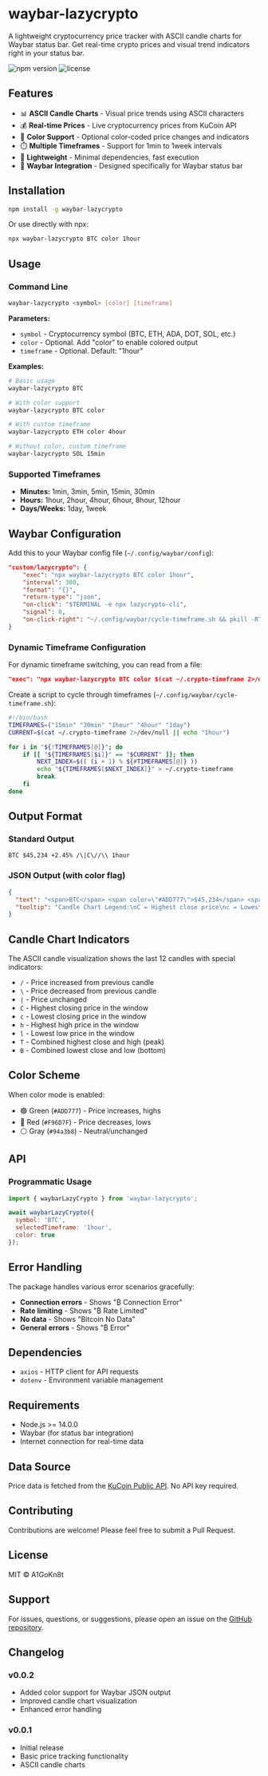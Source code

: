 # waybar-lazycrypto

A lightweight cryptocurrency price tracker with ASCII candle charts for Waybar status bar. Get real-time crypto prices and visual trend indicators right in your status bar.

![npm version](https://img.shields.io/npm/v/waybar-lazycrypto)
![license](https://img.shields.io/npm/l/waybar-lazycrypto)

## Features

- 📊 **ASCII Candle Charts** - Visual price trends using ASCII characters
- 💰 **Real-time Prices** - Live cryptocurrency prices from KuCoin API
- 🎨 **Color Support** - Optional color-coded price changes and indicators
- ⏱️ **Multiple Timeframes** - Support for 1min to 1week intervals
- 🚀 **Lightweight** - Minimal dependencies, fast execution
- 🔧 **Waybar Integration** - Designed specifically for Waybar status bar

## Installation

```bash
npm install -g waybar-lazycrypto
```

Or use directly with npx:

```bash
npx waybar-lazycrypto BTC color 1hour
```

## Usage

### Command Line

```bash
waybar-lazycrypto <symbol> [color] [timeframe]
```

**Parameters:**
- `symbol` - Cryptocurrency symbol (BTC, ETH, ADA, DOT, SOL, etc.)
- `color` - Optional. Add "color" to enable colored output
- `timeframe` - Optional. Default: "1hour"

**Examples:**

```bash
# Basic usage
waybar-lazycrypto BTC

# With color support
waybar-lazycrypto BTC color

# With custom timeframe
waybar-lazycrypto ETH color 4hour

# Without color, custom timeframe
waybar-lazycrypto SOL 15min
```

### Supported Timeframes

- **Minutes:** 1min, 3min, 5min, 15min, 30min
- **Hours:** 1hour, 2hour, 4hour, 6hour, 8hour, 12hour
- **Days/Weeks:** 1day, 1week

## Waybar Configuration

Add this to your Waybar config file (`~/.config/waybar/config`):

```json
"custom/lazycrypto": {
    "exec": "npx waybar-lazycrypto BTC color 1hour",
    "interval": 300,
    "format": "{}",
    "return-type": "json",
    "on-click": "$TERMINAL -e npx lazycrypto-cli",
    "signal": 8,
    "on-click-right": "~/.config/waybar/cycle-timeframe.sh && pkill -RTMIN+8 waybar"
}
```

### Dynamic Timeframe Configuration

For dynamic timeframe switching, you can read from a file:

```json
"exec": "npx waybar-lazycrypto BTC color $(cat ~/.crypto-timeframe 2>/dev/null || echo '1hour')"
```

Create a script to cycle through timeframes (`~/.config/waybar/cycle-timeframe.sh`):

```bash
#!/bin/bash
TIMEFRAMES=("15min" "30min" "1hour" "4hour" "1day")
CURRENT=$(cat ~/.crypto-timeframe 2>/dev/null || echo "1hour")

for i in "${!TIMEFRAMES[@]}"; do
    if [[ "${TIMEFRAMES[$i]}" == "$CURRENT" ]]; then
        NEXT_INDEX=$(( (i + 1) % ${#TIMEFRAMES[@]} ))
        echo "${TIMEFRAMES[$NEXT_INDEX]}" > ~/.crypto-timeframe
        break
    fi
done
```

## Output Format

### Standard Output
```
BTC $45,234 +2.45% /\|C\//\\ 1hour
```

### JSON Output (with color flag)
```json
{
  "text": "<span>BTC</span> <span color=\"#ADD777\">$45,234</span> <span color=\"#ADD777\">+2.45%</span> /\\|C\\//\\\\ 1hour",
  "tooltip": "Candle Chart Legend:\nC = Highest close price\nc = Lowest close price\nh = Highest high price\nl = Lowest low price\nT = Highest close and high\nB = Lowest close and low"
}
```

## Candle Chart Indicators

The ASCII candle visualization shows the last 12 candles with special indicators:

- `/` - Price increased from previous candle
- `\` - Price decreased from previous candle
- `|` - Price unchanged
- `C` - Highest closing price in the window
- `c` - Lowest closing price in the window
- `h` - Highest high price in the window
- `l` - Lowest low price in the window
- `T` - Combined highest close and high (peak)
- `B` - Combined lowest close and low (bottom)

## Color Scheme

When color mode is enabled:
- 🟢 Green (`#ADD777`) - Price increases, highs
- 🔴 Red (`#F96D7F`) - Price decreases, lows
- ⚪ Gray (`#94a3b8`) - Neutral/unchanged

## API

### Programmatic Usage

```javascript
import { waybarLazyCrypto } from 'waybar-lazycrypto';

await waybarLazyCrypto({
  symbol: 'BTC',
  selectedTimeframe: '1hour',
  color: true
});
```

## Error Handling

The package handles various error scenarios gracefully:
- **Connection errors** - Shows "₿ Connection Error"
- **Rate limiting** - Shows "₿ Rate Limited"
- **No data** - Shows "Bitcoin No Data"
- **General errors** - Shows "₿ Error"

## Dependencies

- `axios` - HTTP client for API requests
- `dotenv` - Environment variable management

## Requirements

- Node.js >= 14.0.0
- Waybar (for status bar integration)
- Internet connection for real-time data

## Data Source

Price data is fetched from the [KuCoin Public API](https://docs.kucoin.com/). No API key required.

## Contributing

Contributions are welcome! Please feel free to submit a Pull Request.

## License

MIT © A1GoKn8t

## Support

For issues, questions, or suggestions, please open an issue on the [GitHub repository](https://github.com/yourusername/waybar-lazycrypto).

## Changelog

### v0.0.2
- Added color support for Waybar JSON output
- Improved candle chart visualization
- Enhanced error handling

### v0.0.1
- Initial release
- Basic price tracking functionality
- ASCII candle charts
